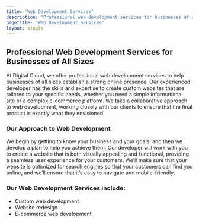 ```yaml
---
title: "Web Development Services"
description: "Professional web development services for businesses of all sizes."
pagetitle: "Web Development Services"
layout: single
---
```


## Professional Web Development Services for Businesses of All Sizes

At Digital Cloud, we offer professional web development services to help businesses of all sizes establish a strong online presence. Our experienced developer has the skills and expertise to create custom websites that are tailored to your specific needs, whether you need a simple informational site or a complex e-commerce platform. We take a collaborative approach to web development, working closely with our clients to ensure that the final product is exactly what they envisioned.

### Our Approach to Web Development

We begin by getting to know your business and your goals, and then we develop a plan to help you achieve them. Our developer will work with you to create a website that is both visually appealing and functional, providing a seamless user experience for your customers. We’ll make sure that your website is optimized for search engines so that your customers can find you online, and we’ll ensure that it’s easy to navigate and mobile-friendly.

### Our Web Development Services include:

- Custom web development
- Website redesign
- E-commerce web development
